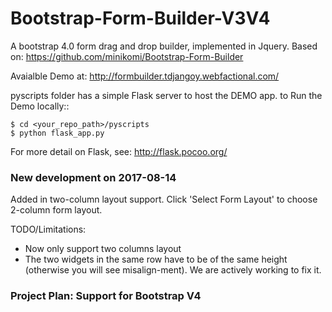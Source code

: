 Bootstrap-Form-Builder-V3V4
==========================

A bootstrap 4.0 form drag and drop builder, implemented in Jquery.  Based on:  https://github.com/minikomi/Bootstrap-Form-Builder


Avaialble Demo at:
http://formbuilder.tdjangoy.webfactional.com/

pyscripts folder has a simple Flask server to host the DEMO app.
to Run the Demo locally::

	$ cd <your_repo_path>/pyscripts
	$ python flask_app.py

For more detail on Flask, see: http://flask.pocoo.org/


### New development on 2017-08-14

Added in two-column layout support. Click 'Select Form Layout' to choose 2-column form layout.

TODO/Limitations:
  * Now only support two columns layout
  * The two widgets in the same row have to be of the same height (otherwise you will see misalign-ment). We are actively working to fix it.


### Project Plan: Support for Bootstrap V4


